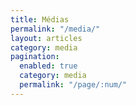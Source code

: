 ```yaml
---
title: Médias
permalink: "/media/"
layout: articles
category: media
pagination:
  enabled: true
  category: media
  permalink: "/page/:num/"
---
```


